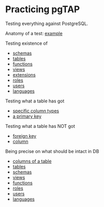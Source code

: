 # Practicing pgTAP

Testing everything against PostgreSQL.

Anatomy of a test: [example](test/example.sql)

Testing existence of

* [schemas](test/existence_of/schema.sql)
* [tables](test/existence_of/table.sql)
* [functions](test/existence_of/function.sql)
* [views](test/existence_of/view.sql)
* [extensions](test/existence_of/extension.sql)
* [roles](test/existence_of/role.sql)
* [users](test/existence_of/user.sql)
* [languages](test/existence_of/language.sql)

Testing what a table has got

* [specific column types](test/table/has/column_type.sql)
* [a primary key](test/table/has/primary_key.sql)

Testing what a table has NOT got

* [foreign key](test/table/has_not/foreign_key.sql)
* [column](test/table/has_not/column.sql)

Being precise on what should be intact in DB

* [columns of a table](test/columns.sql)
* [tables](test/tables.sql)
* [schemas](test/schemas.sql)
* [views](test/views.sql)
* [functions](test/functions.sql)
* [roles](test/roles.sql)
* [users](test/users.sql)
* [languages](test/languages.sql)
